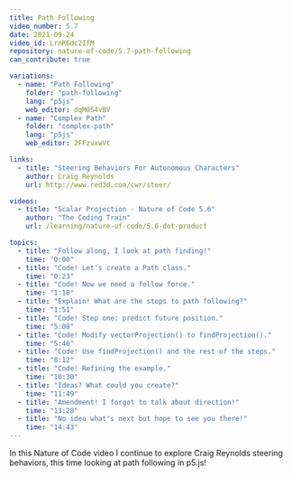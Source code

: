 ```yaml
---
title: Path Following
video_number: 5.7
date: 2021-09-24
video_id: LrnR6dc2IfM
repository: nature-of-code/5.7-path-following
can_contribute: true

variations:
  - name: "Path Following"
    folder: "path-following"
    lang: "p5js"
    web_editor: dqM054vBV
  - name: "Complex Path"
    folder: "complex-path"
    lang: "p5js"
    web_editor: 2FFzvxwVt

links:
  - title: "Steering Behaviors For Autonomous Characters"
    author: Craig Reynolds
    url: http://www.red3d.com/cwr/steer/

videos:
  - title: "Scalar Projection - Nature of Code 5.6"
    author: "The Coding Train"
    url: /learning/nature-of-code/5.6-dot-product

topics:
  - title: "Follow along, I look at path finding!"
    time: "0:00"
  - title: "Code! Let's create a Path class."
    time: "0:23"
  - title: "Code! Now we need a follow force."
    time: "1:18"
  - title: "Explain! What are the steps to path following?"
    time: "1:51"
  - title: "Code! Step one: predict future position."
    time: "5:08"
  - title: "Code! Modify vectorProjection() to findProjection()."
    time: "5:40"
  - title: "Code! Use findProjection() and the rest of the steps."
    time: "8:12"
  - title: "Code! Refining the example."
    time: "10:30"
  - title: "Ideas? What could you create?"
    time: "11:49"
  - title: "Amendment! I forgot to talk about direction!"
    time: "13:28"
  - title: "No idea what's next but hope to see you there!"
    time: "14:43"
---
```


In this Nature of Code video I continue to explore Craig Reynolds steering behaviors, this time looking at path following in p5.js!
